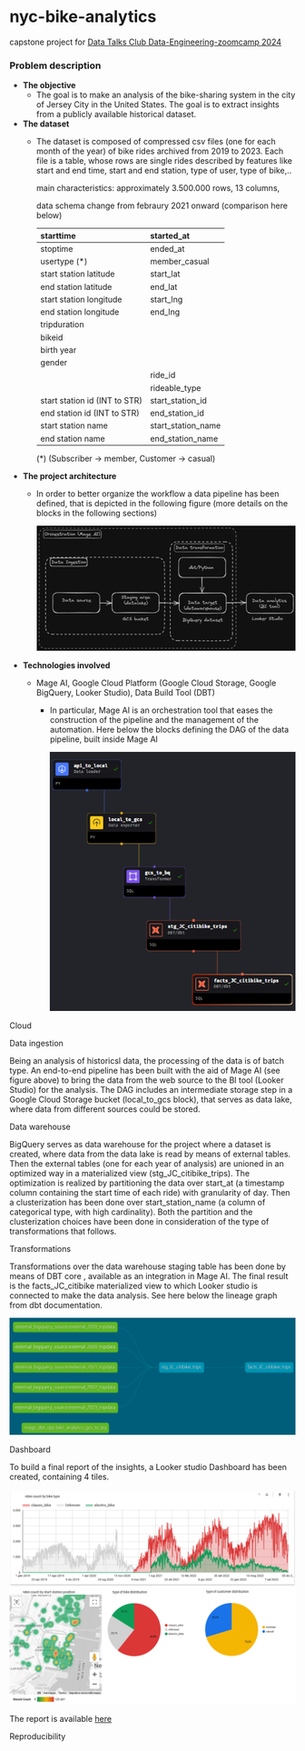 # nyc-bike-analytics

capstone project for [Data Talks Club Data-Engineering-zoomcamp 2024](https://github.com/DataTalksClub/data-engineering-zoomcamp)

### Problem description

- **The objective**
  - The goal is to make an analysis of the bike-sharing system in the city of Jersey City in the United States. The goal is to extract insights from a publicly available historical dataset.
- **The dataset**
  - The dataset is composed of compressed csv files (one for each month of the year) of bike rides archived from 2019 to 2023. Each file is a table, whose rows are single rides described by features like start and end time, start and end station, type of user, type of bike,..

    main characteristics: approximately 3.500.000 rows, 13 columns,

    data schema change from febraury 2021 onward (comparison here below)


    | starttime                     | started_at         |
    | :------------------------------ | -------------------- |
    | stoptime                      | ended_at           |
    | usertype (*)                  | member_casual      |
    | start station latitude        | start_lat          |
    | end station latitude          | end_lat            |
    | start station longitude       | start_lng          |
    | end station longitude         | end_lng            |
    | tripduration                  |                    |
    | bikeid                        |                    |
    | birth year                    |                    |
    | gender                        |                    |
    |                               | ride_id            |
    |                               | rideable_type      |
    | start station id (INT to STR) | start_station_id   |
    | end station id (INT to STR)   | end_station_id     |
    | start station name            | start_station_name |
    | end station name              | end_station_name   |

    (*) (Subscriber → member, Customer → casual)
- **The project architecture**
  - In order to better organize the workflow a data pipeline has been defined, that is depicted in the following figure (more details on the blocks in the following sections)

    ![](assets/20240412_221833_my_excalidraw_sketch_fig_1.excalidraw_dark.png)
- **Technologies involved**
  - Mage AI, Google Cloud Platform (Google Cloud Storage, Google BigQuery, Looker Studio), Data Build Tool (DBT)

    - In particular, Mage AI is an orchestration tool that eases the construction of the pipeline and the management of the automation. Here below the blocks defining the DAG of the data pipeline, built inside Mage AI

      ![](assets/20240412_223658_mage_ai_pipeline.png)

Cloud

Data ingestion

Being an analysis of historicsl data, the processing of the data is of batch type. An end-to-end pipeline has been built with the aid of Mage AI (see figure above) to bring the data from the web source to the BI tool (Looker Studio) for the analysis. The DAG includes an intermediate storage step in a Google Cloud Storage bucket (local_to_gcs block), that serves as data lake, where data from different sources could be stored.

Data warehouse

BigQuery serves as data warehouse for the project where a dataset is created, where data from the data lake is read by means of external tables. Then the external tables (one for each year of analysis) are unioned in an optimized way in a materialized view (stg_JC_citibike_trips). The optimization is realized by partitioning the data over start_at (a timestamp column containing the start time of each ride) with granularity of day. Then a clusterization has been done over start_station_name (a column of categorical type, with high cardinality). Both the partition and the clusterization choices have been done in consideration of the type of transformations that follows.

Transformations

Transformations over the data warehouse staging table has been done by means of DBT core , available as an integration in Mage AI. The final result is the facts_JC_citibike materialized view to which Looker studio is connected to make the data analysis. See here below the lineage graph from dbt documentation.


![](assets/20240413_211557_dbt_lineage_graph.png)

Dashboard

To build a final report of the insights, a Looker studio Dashboard has been created, containing 4 tiles.

![](assets/20240413_212052_Report_JC_bikes_v1_1.png)

The report is available [here](https://lookerstudio.google.com/s/sPLZ4E-dYaAhttps:/)

Reproducibility
